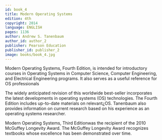 ```yaml
---
id: book_4
title: Modern Operating Systems
edition: 4th
copyright: 2014
language: ENGLISH
pages: 1136
author: Andrew S. Tanenbaum
author_id: author_2
publisher: Pearson Education
publisher_id: publisher_2
image: books/book_4.jpg
---
```


Modern Operating Systems, Fourth Edition, is intended for introductory courses in Operating Systems in Computer Science, Computer Engineering, and Electrical Engineering programs. It also serves as a useful reference for OS professionals

The widely anticipated revision of this worldwide best-seller incorporates the latest developments in operating systems (OS) technologies. The Fourth Edition includes up-to-date materials on relevant¿OS. Tanenbaum also provides information on current research based on his experience as an operating systems researcher.

Modern Operating Systems, Third Editionwas the recipient of the 2010 McGuffey Longevity Award. The McGuffey Longevity Award recognizes textbooks whose excellence has been demonstrated over time.